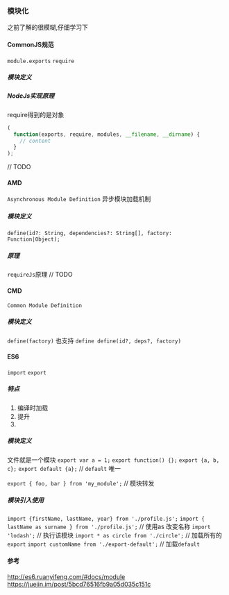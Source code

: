 ### 模块化
之前了解的很模糊,仔细学习下
#### CommonJS规范
`module.exports` `require`
##### 模块定义

##### NodeJs实现原理
require得到的是对象
```javascript
(
  function(exports, require, modules, __filename, __dirname) {
    // content
  }
);
```
// TODO

#### AMD
`Asynchronous Module Definition` 异步模块加载机制

##### 模块定义
`define(id?: String, dependencies?: String[], factory: Function|Object);`
##### 原理
`requireJs`原理
// TODO

#### CMD
`Common Module Definition` 
##### 模块定义
`define(factory)`
也支持
`define define(id?, deps?, factory)`

#### ES6
`import` `export`
##### 特点
1. 编译时加载
2. 提升
3. 

##### 模块定义
文件就是一个模块
`export var a = 1;`
`export function() {};`
`export {a, b, c};`
`export default {a};` // `default` 唯一

`export { foo, bar } from 'my_module';` // 模块转发

##### 模块引入使用
`import {firstName, lastName, year} from './profile.js';`
`import { lastName as surname } from './profile.js';` // 使用as 改变名称
`import 'lodash';` // 执行该模块
`import * as circle from './circle';`  // 加载所有的`export`
`import customName from './export-default';` // 加载`default`


#### 参考
http://es6.ruanyifeng.com/#docs/module
https://juejin.im/post/5bcd76516fb9a05d035c151c
